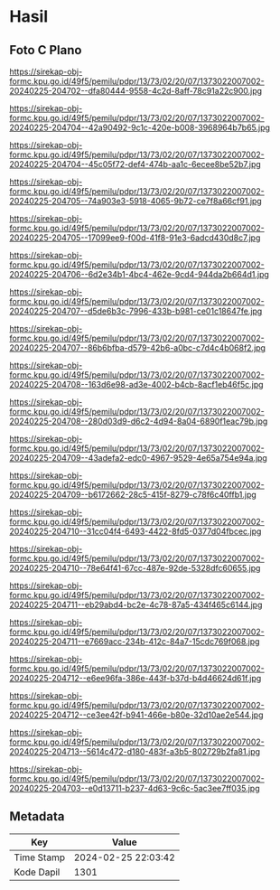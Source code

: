 # Hasil

## Foto C Plano

https://sirekap-obj-formc.kpu.go.id/49f5/pemilu/pdpr/13/73/02/20/07/1373022007002-20240225-204702--dfa80444-9558-4c2d-8aff-78c91a22c900.jpg

https://sirekap-obj-formc.kpu.go.id/49f5/pemilu/pdpr/13/73/02/20/07/1373022007002-20240225-204704--42a90492-9c1c-420e-b008-3968964b7b65.jpg

https://sirekap-obj-formc.kpu.go.id/49f5/pemilu/pdpr/13/73/02/20/07/1373022007002-20240225-204704--45c05f72-def4-474b-aa1c-6ecee8be52b7.jpg

https://sirekap-obj-formc.kpu.go.id/49f5/pemilu/pdpr/13/73/02/20/07/1373022007002-20240225-204705--74a903e3-5918-4065-9b72-ce7f8a66cf91.jpg

https://sirekap-obj-formc.kpu.go.id/49f5/pemilu/pdpr/13/73/02/20/07/1373022007002-20240225-204705--17099ee9-f00d-41f8-91e3-6adcd430d8c7.jpg

https://sirekap-obj-formc.kpu.go.id/49f5/pemilu/pdpr/13/73/02/20/07/1373022007002-20240225-204706--6d2e34b1-4bc4-462e-9cd4-944da2b664d1.jpg

https://sirekap-obj-formc.kpu.go.id/49f5/pemilu/pdpr/13/73/02/20/07/1373022007002-20240225-204707--d5de6b3c-7996-433b-b981-ce01c18647fe.jpg

https://sirekap-obj-formc.kpu.go.id/49f5/pemilu/pdpr/13/73/02/20/07/1373022007002-20240225-204707--86b6bfba-d579-42b6-a0bc-c7d4c4b068f2.jpg

https://sirekap-obj-formc.kpu.go.id/49f5/pemilu/pdpr/13/73/02/20/07/1373022007002-20240225-204708--163d6e98-ad3e-4002-b4cb-8acf1eb46f5c.jpg

https://sirekap-obj-formc.kpu.go.id/49f5/pemilu/pdpr/13/73/02/20/07/1373022007002-20240225-204708--280d03d9-d6c2-4d94-8a04-6890f1eac79b.jpg

https://sirekap-obj-formc.kpu.go.id/49f5/pemilu/pdpr/13/73/02/20/07/1373022007002-20240225-204709--43adefa2-edc0-4967-9529-4e65a754e94a.jpg

https://sirekap-obj-formc.kpu.go.id/49f5/pemilu/pdpr/13/73/02/20/07/1373022007002-20240225-204709--b6172662-28c5-415f-8279-c78f6c40ffb1.jpg

https://sirekap-obj-formc.kpu.go.id/49f5/pemilu/pdpr/13/73/02/20/07/1373022007002-20240225-204710--31cc04f4-6493-4422-8fd5-0377d04fbcec.jpg

https://sirekap-obj-formc.kpu.go.id/49f5/pemilu/pdpr/13/73/02/20/07/1373022007002-20240225-204710--78e64f41-67cc-487e-92de-5328dfc60655.jpg

https://sirekap-obj-formc.kpu.go.id/49f5/pemilu/pdpr/13/73/02/20/07/1373022007002-20240225-204711--eb29abd4-bc2e-4c78-87a5-434f465c6144.jpg

https://sirekap-obj-formc.kpu.go.id/49f5/pemilu/pdpr/13/73/02/20/07/1373022007002-20240225-204711--e7669acc-234b-412c-84a7-15cdc769f068.jpg

https://sirekap-obj-formc.kpu.go.id/49f5/pemilu/pdpr/13/73/02/20/07/1373022007002-20240225-204712--e6ee96fa-386e-443f-b37d-b4d46624d61f.jpg

https://sirekap-obj-formc.kpu.go.id/49f5/pemilu/pdpr/13/73/02/20/07/1373022007002-20240225-204712--ce3ee42f-b941-466e-b80e-32d10ae2e544.jpg

https://sirekap-obj-formc.kpu.go.id/49f5/pemilu/pdpr/13/73/02/20/07/1373022007002-20240225-204713--5614c472-d180-483f-a3b5-802729b2fa81.jpg

https://sirekap-obj-formc.kpu.go.id/49f5/pemilu/pdpr/13/73/02/20/07/1373022007002-20240225-204703--e0d13711-b237-4d63-9c6c-5ac3ee7ff035.jpg


## Metadata

| Key        | Value               |
| ---------- | ------------------- |
| Time Stamp | 2024-02-25 22:03:42 |
| Kode Dapil | 1301                |



